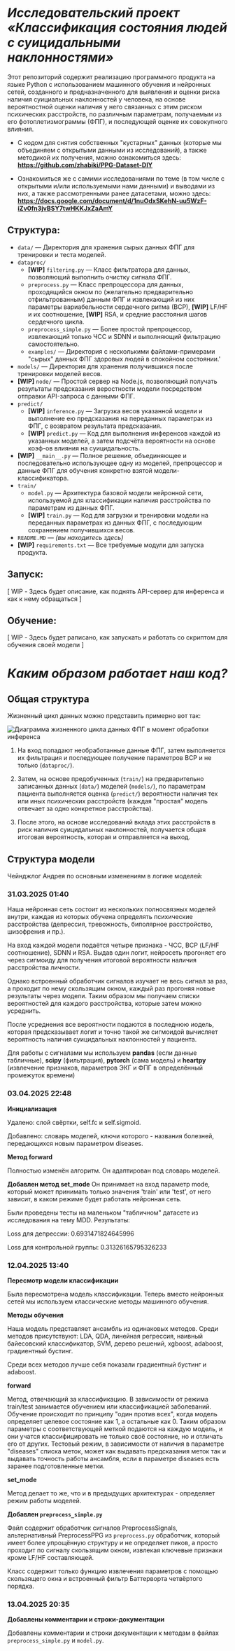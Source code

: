 # *Исследовательский проект «Классификация состояния людей с суицидальными наклонностями»*

Этот репозиторий содержит реализацию программного продукта на языке Python с использованием машинного обучения и нейронных сетей, созданного и предназначенного для выявления и оценки риска наличия суициальных наклонностей у человека, на основе вероятностной оценки наличия у него связанных с этим риском психических расстройств, по различным параметрам, получаемым из его фотоплетизмограммы (ФПГ), и последующей оценке их совокупного влияния.

- С кодом для снятия собственных "кустарных" данных (которые мы объединяем с открытыми данными из исследований), а также методикой их получения, можно ознакомиться здесь: <br>**https://github.com/zhabiki/PPG-Dataset-DIY**

- Ознакомиться же с самими исследованиями по теме (в том числе с открытыми и/или используемыми нами данными) и выводами из них, а также рассмотренными ранее датасетами, можно здесь: <br>**https://docs.google.com/document/d/1nuOdxSKehN-uu5WzF-iZv0fn3jvBSY7twHKKJxZaAmY**


## Структура:

- `data/` — Директория для хранения сырых данных ФПГ для тренировки и теста моделей.
- `dataproc/`
    - **[WIP]** `filtering.py` — Класс фильтратора для данных, позволяющий выполнить очистку сигнала ФПГ.
    - `preprocess.py` — Класс препроцессора для данных, проходящийся окном по (желательно предварительно отфильтрованным) данным ФПГ и извлекающий из них параметры вариабельности сердечного ритма (ВСР), **[WIP]** LF/HF и их соотношение, **[WIP]** RSA, и средние расстояния шагов сердечного цикла.
    - `preprocess_simple.py` — Более простой препроцессор, извлекающий только ЧСС и SDNN и выполняющий фильтрацию самостоятельно.
    - `examples/` — Директория с несколькими файлами-примерами "сырых" данных ФПГ здоровых людей в спокойном состоянии.'
- `models/` — Директория для хранения получившихся после тренировки моделей весов.
- **[WIP]** `node/` — Простой сервер на Node.js, позволяющий получать результаты предсказания веростности модели посредством отправки API-запроса с данными ФПГ.
- `predict/`
    - **[WIP]** `inference.py` — Загрузка весов указанной модели и выполнение ею предсказания на переданных параметрах из ФПГ, с возвратом результата предсказания.
    - **[WIP]** `predict.py` — Код для выполнения инференсов каждой из указанных моделей, а затем подсчёта вероятности на основе коэф-ов влияния на суицидальность.
- **[WIP]** `__main__.py` — Полное решение, объединяющее и последовательно использующее одну из моделей, препроцессор и данные ФПГ для обучения конкретно взятой модели-классификатора.
- `train/`
    - `model.py` — Архитектура базовой модели нейронной сети, используемой для классификации наличия расстройства по параметрам из данных ФПГ.
    - **[WIP]** `train.py` — Код для загрузки и тренировки модели на переданных параметрах из данных ФПГ, с последующим сохранением получившихся весов.
- `README.MD` — *(вы находитесь здесь)*
- **[WIP]** `requirements.txt` — Все требуемые модули для запуска продукта.


## Запуск: 

[ WIP - Здесь будет описание, как поднять API-сервер для инференса и как к нему обращаться ]


## Обучение:

[ WIP - Здесь будет раписано, как запускать и работать со скриптом для обучения своей модели ]


# *Каким образом работает наш код?*

## Общая структура

Жизненный цикл данных можно представить примерно вот так:

![Диаграмма жизненного цикла данных ФПГ в момент обработки инференса](README-DIAG.svg)

1. На вход попадают необработанные данные ФПГ, затем выполняется их фильтрация и последующее получение параметров ВСР и не только (`dataproc/`).

2. Затем, на основе предобученных (`train/`) на предварительно записанных данных (`data/`) моделей (`models/`), по параметрам пациента выполняется оценка (`predict/`) вероятности наличия тех или иных психических расстройств (каждая "простая" модель отвечает за одно конкретное расстройства).

3. После этого, на основе исследований вклада этих расстройств в риск наличия суицидальных наклонностей, получается общая итоговая вероятность, которая и отправляется на выход.


## Структура модели

Чейнджлог Андрея по основным изменениям в логике моделей:

### 31.03.2025 01:40

Наша нейронная сеть состоит из нескольких полносвязных моделей внутри, каждая из которых обучена определять психические расстройства (депрессия, тревожность, биполярное расстройство, шизофрения и пр.).

На вход каждой модели подаётся четыре признака - ЧСС, ВСР (LF/HF соотношение), SDNN и RSA. Выдав один логит, нейросеть прогоняет его через сигмоиду для получения итоговой вероятности наличия расстройства личности.

Однако встроенный обработчик сигналов изучает не весь сигнал за раз, а проходит по нему скользящим окном, каждый раз прогоняя новые результаты через модели. Таким образом мы получаем списки вероятностей для каждого расстройства, которые затем можно усреднить.

После усреднения все вероятности подаются в последнюю иодель, которая предсказывает логит и точно такой же сигмоидой вычисляет вероятность наличия суицидальных наклонностей у пациента.

Для работы с сигналами мы используем **pandas** (если данные табличные), **scipy** (фильтрация), **pytorch** (сама модель) и **heartpy** (извлечение признаков, параметров ЭКГ и ФПГ в определённый промежуток времени)


### 03.04.2025 22:48

**Инициализация** 

Удалено: слой свёртки, self.fc и self.sigmoid. 

Добавлено: словарь моделей, ключи которого - названия болезней, передающихся новым параметром diseases.

**Метод forward**

Полностью изменён алгоритм. Он адаптирован под словарь моделей.

**Добавлен метод set_mode**
Он принимает на вход параметр mode, который может принимать только значения 'train' или 'test', от него зависит, в каком режиме будет работать нейронная сеть.

Были проведены тесты на маленьком "табличном" датасете из исследования на тему MDD. Результаты:

Loss для депрессии: 0.6931471824645996

Loss для контрольной группы: 0.31326165795326233


### 12.04.2025 13:40

**Пересмотр модели классификации**

Была пересмотрена модель классификации. Теперь вместо нейронных сетей мы используем классические методы машинного обучения.

**Методы обучения**

Наша модель представляет ансамбль из одинаковых методов. Среди методов присутствуют: LDA, QDA, линейная регрессия, наивный байесовский классификатор, SVM, дерево решений, xgboost, adaboost, градиентный бустинг.

Среди всех методов лучше себя показали градиентный бустинг и adaboost.

**forward**

Метод, отвечающий за классификацию. В зависимости от режима train/test занимается обучением или классификацией заболеваний. Обучение происходит по принципу "один против всех", когда модель определяет целевое состояние как 1, а остальные как 0. Таким образом параметры с соответствующей меткой подаются на каждую модель, и они учатся классифицировать не только своё состояние, но и отличать его от других. Тестовый режим, в зависимости от наличия в параметре "diseases" списка меток, может как выдавать предсказания меток так и выдавать точность работы ансамбля, если в параметре diseases есть заранее подготовленные метки.

**set_mode**

Метод делает то же, что и в предыдущих архитектурах - определяет режим работы моделей.

**Добавлен `preprocess_simple.py`**

Файл содержит обработчик сигналов PreprocessSignals, альтернативный PreprocessPPG из `preprocess.py` обработчик, который имеет более упрощённую структуру и не определяет пиков, а просто проходит по сигналу скользящим окном, извлекая ключевые признаки кроме LF/HF составляющей.

Класс содержит только функцию извлечения параметров с помощью скользящего окна и встроенный фильтр Баттерворта четвёртого порядка.


### 13.04.2025 20:35

**Добавлены комментарии и строки-документации**

Добавлены комментарии и строки документации к методам в файлах `preprocess_simple.py` и `model.py`.
